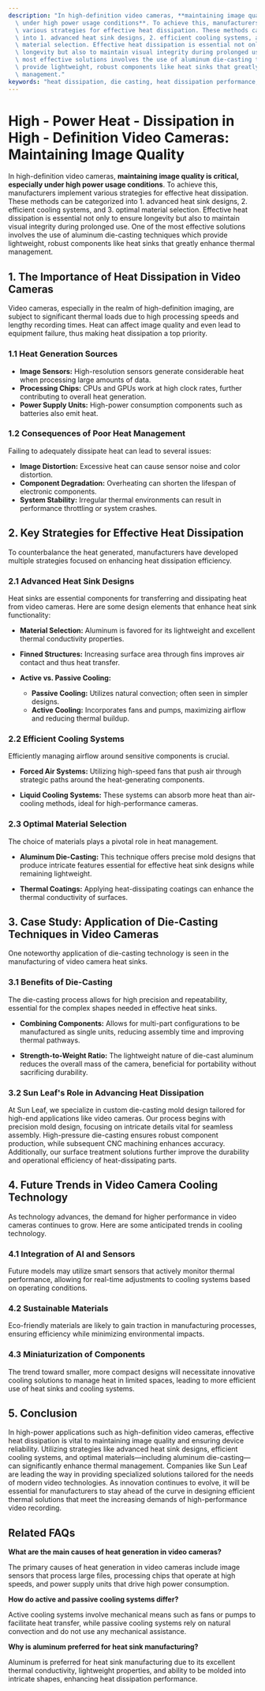 ```yaml
---
description: "In high-definition video cameras, **maintaining image quality is critical, especially\
  \ under high power usage conditions**. To achieve this, manufacturers implement\
  \ various strategies for effective heat dissipation. These methods can be categorized\
  \ into 1. advanced heat sink designs, 2. efficient cooling systems, and 3. optimal\
  \ material selection. Effective heat dissipation is essential not only to ensure\
  \ longevity but also to maintain visual integrity during prolonged use. One of the\
  \ most effective solutions involves the use of aluminum die-casting techniques which\
  \ provide lightweight, robust components like heat sinks that greatly enhance thermal\
  \ management."
keywords: "heat dissipation, die casting, heat dissipation performance, heat sink"
---
```

# High - Power Heat - Dissipation in High - Definition Video Cameras: Maintaining Image Quality

In high-definition video cameras, **maintaining image quality is critical, especially under high power usage conditions**. To achieve this, manufacturers implement various strategies for effective heat dissipation. These methods can be categorized into 1. advanced heat sink designs, 2. efficient cooling systems, and 3. optimal material selection. Effective heat dissipation is essential not only to ensure longevity but also to maintain visual integrity during prolonged use. One of the most effective solutions involves the use of aluminum die-casting techniques which provide lightweight, robust components like heat sinks that greatly enhance thermal management.

## **1. The Importance of Heat Dissipation in Video Cameras**

Video cameras, especially in the realm of high-definition imaging, are subject to significant thermal loads due to high processing speeds and lengthy recording times. Heat can affect image quality and even lead to equipment failure, thus making heat dissipation a top priority. 

### **1.1 Heat Generation Sources**
   
- **Image Sensors:** High-resolution sensors generate considerable heat when processing large amounts of data.
- **Processing Chips:** CPUs and GPUs work at high clock rates, further contributing to overall heat generation.
- **Power Supply Units:** High-power consumption components such as batteries also emit heat.

### **1.2 Consequences of Poor Heat Management**

Failing to adequately dissipate heat can lead to several issues:
- **Image Distortion:** Excessive heat can cause sensor noise and color distortion.
- **Component Degradation:** Overheating can shorten the lifespan of electronic components.
- **System Stability:** Irregular thermal environments can result in performance throttling or system crashes.

## **2. Key Strategies for Effective Heat Dissipation**

To counterbalance the heat generated, manufacturers have developed multiple strategies focused on enhancing heat dissipation efficiency.

### **2.1 Advanced Heat Sink Designs**

Heat sinks are essential components for transferring and dissipating heat from video cameras. Here are some design elements that enhance heat sink functionality:

- **Material Selection:** Aluminum is favored for its lightweight and excellent thermal conductivity properties.
  
- **Finned Structures:** Increasing surface area through fins improves air contact and thus heat transfer.
  
- **Active vs. Passive Cooling:** 
   - **Passive Cooling:** Utilizes natural convection; often seen in simpler designs.
   - **Active Cooling:** Incorporates fans and pumps, maximizing airflow and reducing thermal buildup.

### **2.2 Efficient Cooling Systems**

Efficiently managing airflow around sensitive components is crucial. 

- **Forced Air Systems:** Utilizing high-speed fans that push air through strategic paths around the heat-generating components.
  
- **Liquid Cooling Systems:** These systems can absorb more heat than air-cooling methods, ideal for high-performance cameras.

### **2.3 Optimal Material Selection**

The choice of materials plays a pivotal role in heat management.

- **Aluminum Die-Casting:** This technique offers precise mold designs that produce intricate features essential for effective heat sink designs while remaining lightweight.
  
- **Thermal Coatings:** Applying heat-dissipating coatings can enhance the thermal conductivity of surfaces.

## **3. Case Study: Application of Die-Casting Techniques in Video Cameras**

One noteworthy application of die-casting technology is seen in the manufacturing of video camera heat sinks.

### **3.1 Benefits of Die-Casting**

The die-casting process allows for high precision and repeatability, essential for the complex shapes needed in effective heat sinks. 

- **Combining Components:** Allows for multi-part configurations to be manufactured as single units, reducing assembly time and improving thermal pathways.
  
- **Strength-to-Weight Ratio:** The lightweight nature of die-cast aluminum reduces the overall mass of the camera, beneficial for portability without sacrificing durability.

### **3.2 Sun Leaf's Role in Advancing Heat Dissipation**

At Sun Leaf, we specialize in custom die-casting mold design tailored for high-end applications like video cameras. Our process begins with precision mold design, focusing on intricate details vital for seamless assembly. High-pressure die-casting ensures robust component production, while subsequent CNC machining enhances accuracy. Additionally, our surface treatment solutions further improve the durability and operational efficiency of heat-dissipating parts.

## **4. Future Trends in Video Camera Cooling Technology**

As technology advances, the demand for higher performance in video cameras continues to grow. Here are some anticipated trends in cooling technology.

### **4.1 Integration of AI and Sensors**

Future models may utilize smart sensors that actively monitor thermal performance, allowing for real-time adjustments to cooling systems based on operating conditions.

### **4.2 Sustainable Materials**

Eco-friendly materials are likely to gain traction in manufacturing processes, ensuring efficiency while minimizing environmental impacts.

### **4.3 Miniaturization of Components**

The trend toward smaller, more compact designs will necessitate innovative cooling solutions to manage heat in limited spaces, leading to more efficient use of heat sinks and cooling systems.

## **5. Conclusion**

In high-power applications such as high-definition video cameras, effective heat dissipation is vital to maintaining image quality and ensuring device reliability. Utilizing strategies like advanced heat sink designs, efficient cooling systems, and optimal materials—including aluminum die-casting—can significantly enhance thermal management. Companies like Sun Leaf are leading the way in providing specialized solutions tailored for the needs of modern video technologies. As innovation continues to evolve, it will be essential for manufacturers to stay ahead of the curve in designing efficient thermal solutions that meet the increasing demands of high-performance video recording.

## Related FAQs

**What are the main causes of heat generation in video cameras?**

The primary causes of heat generation in video cameras include image sensors that process large files, processing chips that operate at high speeds, and power supply units that drive high power consumption.

**How do active and passive cooling systems differ?**

Active cooling systems involve mechanical means such as fans or pumps to facilitate heat transfer, while passive cooling systems rely on natural convection and do not use any mechanical assistance.

**Why is aluminum preferred for heat sink manufacturing?**

Aluminum is preferred for heat sink manufacturing due to its excellent thermal conductivity, lightweight properties, and ability to be molded into intricate shapes, enhancing heat dissipation performance.
